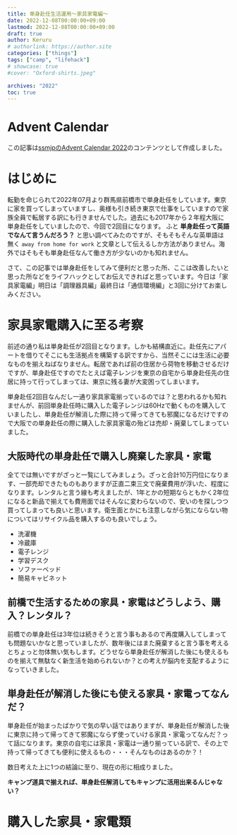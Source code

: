 ```yaml
---
title: 単身赴任生活運用〜家具家電編〜
date: 2022-12-08T00:00:00+09:00
lastmod: 2022-12-08T00:00:00+09:00
draft: true
author: Keruru
# authorlink: https://author.site
categories: ["things"]
tags: ["camp", "lifehack"]
# showcase: true
#cover: "Oxford-shirts.jpeg"

archives: "2022"
toc: true
---
```

<!--  {{< fancybox "." "photos.jpeg" "alt text" "gallery" >}} -->

# Advent Calendar
この記事は[ssmjpのAdvent Calendar 2022](https://adventar.org/calendars/8092)のコンテンツとして作成しました。

# はじめに
転勤を命じられて2022年07月より群馬県前橋市で単身赴任をしています。東京に家を買ってしまっていますし、奥様も引き続き東京で仕事をしていますので家族全員で転居する訳にも行きませんでした。過去にも2017年から２年程大阪に単身赴任をしていましたので、今回で2回目になります。
ふと **単身赴任って英語でなんて言うんだろう？** と思い調べてみたのですが、そもそもそんな英単語は無く `away from home for work` と文章として伝えるしか方法がありません。海外ではそもそも単身赴任なんて働き方が少ないのかも知れません。

さて、この記事では単身赴任をしてみて便利だと思った所、ここは改善したいと思った所などをライフハックとしてお伝えできればと思っています。今日は「家具家電編」明日は「調理器具編」最終日は「通信環境編」と3回に分けてお楽しみください。

# 家具家電購入に至る考察
前述の通り私は単身赴任が2回目となります。しかも結構直近に。赴任先にアパートを借りてそこにも生活拠点を構築する訳ですから、当然そこには生活に必要なものを揃えねばなりません。転居であれば前の住居から荷物を移動させるだけですが、単身赴任ですのでたとえば電子レンジを東京の自宅から単身赴任先の住居に持って行ってしまっては、東京に残る妻が大変困ってしまいます。

単身赴任2回目なんだし一通り家具家電揃っているのでは？と思われるかも知れませんが、前回単身赴任時に購入した電子レンジは60Hzで動くものを購入していましたし、単身赴任が解消した際に持って帰ってきても邪魔になるだけですので大阪での単身赴任の際に購入した家具家電の殆どは売却・廃棄してしまっていました。

## 大阪時代の単身赴任で購入し廃棄した家具・家電
全てでは無いですがざっと一覧にしてみましょう。ざっと合計10万円位になります、一部売却できたものもありますが正直二束三文で廃棄費用が浮いた、程度になります。レンタルと言う線も考えましたが、1年とかの短期ならともかく2年位になると新品で揃えても費用面ではそんなに変わらないので、安いのを探しつつ買ってしまっても良いと思います。衛生面とかにも注意しながら気にならない物についてはリサイクル品を購入するのも良いでしょう。

- 洗濯機
- 冷蔵庫
- 電子レンジ
- 学習デスク
- ソファーベッド
- 簡易キャビネット

## 前橋で生活するための家具・家電はどうしよう、購入？レンタル？
前橋での単身赴任は3年位は続きそうと言う事もあるので再度購入してしまっても問題ないかなと思っていましたが、数年後にはまた廃棄すると言う事を考えるとちょっと勿体無い気もします。どうせなら単身赴任が解消した後にも使えるものを揃えて無駄なく新生活を始められないか？との考えが脳内を支配するようになっていきました。

## 単身赴任が解消した後にも使える家具・家電ってなんだ？
単身赴任が始まったばかりで気の早い話ではありますが、単身赴任が解消した後に東京に持って帰ってきて邪魔にならず使っていける家具・家電ってなんだ？って話になります。東京の自宅には家具・家電は一通り揃っている訳で、その上で持って帰ってきても便利に使えるもの・・・そんなものはあるのか？！

数日考えた上に1つの結論に至り、現在の形に相成りました。

**キャンプ道具で揃えれば、単身赴任解消してもキャンプに活用出来るんじゃない？**

# 購入した家具・家電類
